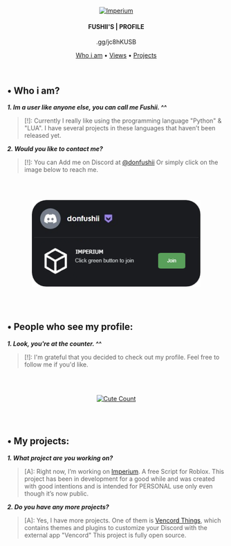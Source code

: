<!-- 

	~> If you see this don't forget to follow me before skid <3

-->

<p align="center">
	<a href="https://discord.gg/jc8hKUSB"><img src=".assets/icon.ico" alt="Imperium" height="90" /></a>
</p>

<h4 align="center">FUSHII'S | PROFILE</h4>
<p align="center">
	.gg/jc8hKUSB
</p>

<p align="center">
  <a href="#-who-i-am">Who i am</a> •
	<a href="#-people-who-see-my-profile">Views</a> •
	<a href="#-my-projects">Projects</a>
</p>
<br/>

## • Who i am?

**_1. Im a user like anyone else, you can call me Fushii. ^^_**
> [!]: Currently I really like using the programming language "Python" & "LUA". I have several projects in these languages that haven’t been released yet.

**_2. Would you like to contact me?_**
> [!]: You can Add me on Discord at [@donfushii](https://discord.com/users/1226985025224970261) Or simply click on the image below to reach me.

<br/><br/>

<!-- 

<p align="center">
  <a href="https://discordapp.com/users/1226985025224970261"><img alt="Discord Profile V1" 
  src="https://discord.c99.nl/widget/theme-4/1226985025224970261.png" />
</a>

-->

<p align="center">
	<a href="https://discord.gg/jc8hKUSB"><img src=".assets/image.png" alt="Imperium" height="200" /></a>
</p>


<br/><br/>

## • People who see my profile:

**_1. Look, you're at the counter. ^^_**
> [!]: I'm grateful that you decided to check out my profile. Feel free to follow me if you'd like.

<br/><br/>

<p align="center">
  <a href="https://github.com/donfushii/"><img alt="Cute Count" 
  src="https://count.getloli.com/get/@README?theme=rule34" />
</a>

<br/><br/>

## • My projects:

**_1. What project are you working on?_**
> [A]: Right now, I’m working on [Imperium](https://github.com/Imperium-Development/Imperium/tree/main). A free Script for Roblox. This project has been in development for a good while and was created with good intentions and is intended for PERSONAL use only even though it’s now public.

**_2. Do you have any more projects?_**
> [A]: Yes, I have more projects. One of them is [Vencord Things](https://github.com/donfushii/Vencord-Things), which contains themes and plugins to customize your Discord with the external app "Vencord" This project is fully open source.
